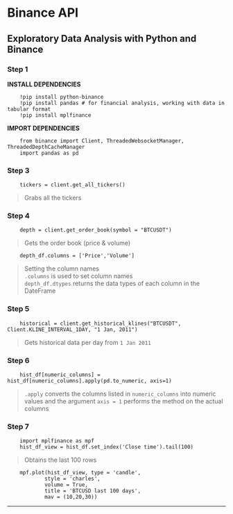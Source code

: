 # Binance API  

## Exploratory Data Analysis with Python and Binance  

### Step 1  

**INSTALL DEPENDENCIES**  

        !pip install python-binance  
        !pip install pandas # for financial analysis, working with data in tabular format  
        !pip install mplfinance  

**IMPORT DEPENDENCIES**  

        from binance import Client, ThreadedWebsocketManager, ThreadedDepthCacheManager  
        import pandas as pd  
        
### Step 3  

        tickers = client.get_all_tickers()  

> Grabs all the tickers  

### Step 4  

        depth = client.get_order_book(symbol = "BTCUSDT")  

> Gets the order book (price & volume)  

        depth_df.columns = ['Price','Volume']  

> Setting the column names  
> `.columns` is used to set column names  
> `depth_df.dtypes` returns the data types of each column in the DateFrame  

### Step 5  

        historical = client.get_historical_klines("BTCUSDT", Client.KLINE_INTERVAL_1DAY, "1 Jan, 2011")  

> Gets historical data per day from `1 Jan 2011`  
        
### Step 6  

        hist_df[numeric_columns] = hist_df[numeric_columns].apply(pd.to_numeric, axis=1)  

> `.apply` converts the columns listed in `numeric_columns` into numeric values and the argument `axis = 1` performs the method on the actual columns  

### Step 7  

        import mplfinance as mpf  
        hist_df_view = hist_df.set_index('Close time').tail(100)  

> Obtains the last 100 rows  

        mpf.plot(hist_df_view, type = 'candle', 
                style = 'charles', 
                volume = True,
                title = 'BTCUSD last 100 days',
                mav = (10,20,30))  

---
